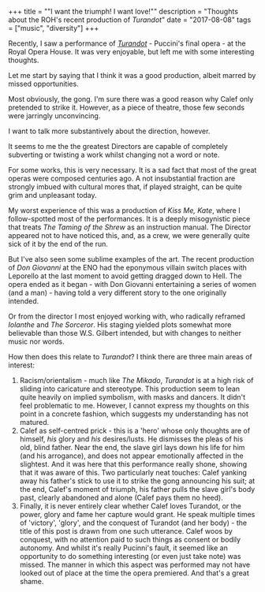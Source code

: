 +++
title = "\"I want the triumph! I want love!\""
description = "Thoughts about the ROH's recent production of _Turandot_"
date = "2017-08-08"
tags = ["music", "diversity"]
+++

Recently, I saw a performance of [_Turandot_](http://www.roh.org.uk/productions/turandot-by-andrei-serban) - Puccini's final opera - at the Royal Opera House. It was very enjoyable, but left me with some interesting thoughts.

Let me start by saying that I think it was a good production, albeit marred by missed opportunities.

Most obviously, the gong. I'm sure there was a good reason why Calef only pretended to strike it. However, as a piece of theatre, those few seconds were jarringly unconvincing.

I want to talk more substantively about the direction, however.

It seems to me the the greatest Directors are capable of completely subverting or twisting a work whilst changing not a word or note.

For some works, this is very necessary. It is a sad fact that most of the great operas were composed centuries ago. A not insubstantial fraction are strongly imbued with cultural mores that, if played straight, can be quite grim and unpleasant today.

My worst experience of this was a production of _Kiss Me, Kate_, where I follow-spotted most of the performances. It is a deeply misogynistic piece that treats _The Taming of the Shrew_ as an instruction manual. The Director appeared not to have noticed this, and, as a crew, we were generally quite sick of it by the end of the run.

But I've also seen some sublime examples of the art. The recent production of _Don Giovanni_ at the ENO had the eponymous villain switch places with Leporello at the last moment to avoid getting dragged down to Hell. The opera ended as it began - with Don Giovanni entertaining a series of women (and a man) - having told a very different story to the one originally intended.

Or from the director I most enjoyed working with, who radically reframed _Iolanthe_ and _The Sorceror_. His staging yielded plots somewhat more believable than those W.S. Gilbert intended, but with changes to neither music nor words.

How then does this relate to _Turandot_? I think there are three main areas of interest:

1. Racism/orientalism - much like _The Mikado_, _Turandot_ is at a high risk of sliding into caricature and stereotype. This production seem to lean quite heavily on implied symbolism, with masks and dancers. It didn't feel problematic to me. However, I cannot express my thoughts on this point in a concrete fashion, which suggests my understanding has not matured.
2. Calef as self-centred prick - this is a 'hero' whose only thoughts are of himself, _his_ glory and _his_ desires/lusts. He dismisses the pleas of his old, blind father. Near the end, the slave girl lays down his life for him (and his arrogance), and does not appear emotionally affected in the slightest. And it was here that this performance really shone, showing that it was aware of this. Two particularly neat touches: Calef yanking away his father's stick to use it to strike the gong announcing his suit; at the end, Calef's moment of triumph, his father pulls the slave girl's body past, clearly abandoned and alone (Calef pays them no heed).
3. Finally, it is never entirely clear whether Calef loves Turandot, or the power, glory and fame her capture would grant. He speak multiple times of 'victory', 'glory', and the conquest of Turandot (and her body) - the title of this post is drawn from one such utterance. Calef woos by conquest, with no attention paid to such things as consent or bodily autonomy. And whilst it's really Pucinni's fault, it seemed like an opportunity to do something interesting (or even just take note) was missed. The manner in which this aspect was performed may not have looked out of place at the time the opera premiered. And that's a great shame.
